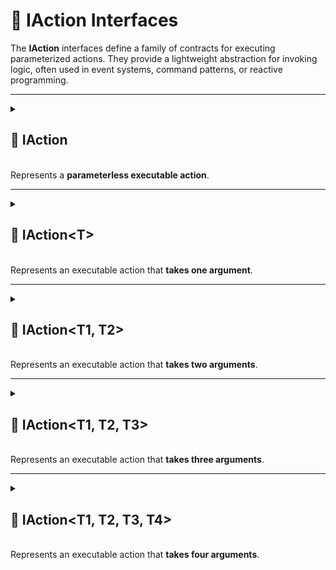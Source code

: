 # 🧩 IAction Interfaces

The **IAction** interfaces define a family of contracts for executing parameterized actions. They provide a lightweight
abstraction for invoking logic, often used in event systems, command patterns, or reactive programming.

---

<details>
  <summary>
    <h2>🧩 IAction</h2>
    <br> Represents a <b>parameterless executable action</b>.
  </summary>

<br>

```csharp
public interface IAction
```

---

### 🏹 Methods

#### `Invoke()`

```csharp
void Invoke();
```

- **Description:** Executes the action logic

---

### 🗂 Example of Usage

```csharp
public sealed class HelloWorldAction : IAction
{
    public void Invoke() => Console.WriteLine("Hello World!");
}

// Usage
IAction action = new HelloWorldAction();
action.Invoke(); // Output: Hello World!
```

</details>

---

<details>
  <summary>
    <h2>🧩 IAction&lt;T&gt;</h2>
    <br> Represents an executable action that <b>takes one argument</b>.
  </summary>

<br>

```csharp
public interface IAction<in T>
```

- **Type parameter:** `T` — the input parameter

---

### 🏹 Methods

#### `Invoke(T)`

```csharp
void Invoke(T arg);
```

- **Description:** Executes the action with the specified argument
- **Parameter:** `arg` — the input parameter

---

### 🗂 Example of Usage

```csharp
public sealed class DestroyGameObjectAction : IAction<GameObject>
{
    public void Invoke(GameObject go) => GameObject.Destroy(go);
}

// Usage
IAction<GameObject> action = new DestroyGameObjectAction();
action.Invoke(gameObject);
```

</details>

---

<details>
  <summary>
    <h2>🧩 IAction&lt;T1, T2&gt;</h2>
    <br> Represents an executable action that <b>takes two arguments</b>.
  </summary>

<br>

```csharp
public interface IAction<in T1, in T2>
```

- **Type parameters:**
    - `T1` — the first argument
    - `T2` — the second argument

---

### 🏹 Methods

#### `Invoke(T1, T2)`

```csharp
void Invoke(T1 arg1, T2 arg2);
```

- **Description:** Executes the action with the specified arguments
- **Parameters:**
    - `arg1` — the first argument
    - `arg2` — the second argument

---

### 🗂 Example of Usage

```csharp
public sealed class DealDamageAction : IAction<Character, int>
{
    public void Invoke(Character character, int damage) => character.TakeDamage(damage);
}

// Usage
IAction<Character, int> action = new DealDamageAction();
action.Invoke(enemy, 5);
```

</details>

---

<details>
  <summary>
    <h2>🧩 IAction&lt;T1, T2, T3&gt;</h2>
    <br> Represents an executable action that <b>takes three arguments</b>.
  </summary>

<br>

```csharp
public interface IAction<in T1, in T2, in T3>
```

- **Type parameters:**
    - `T1` — the first argument
    - `T2` — the second argument
    - `T3` — the third argument

---

### 🏹 Methods

#### `Invoke(T1, T2, T3)`

```csharp
void Invoke(T1 arg1, T2 arg2, T3 arg3);
```

- **Description:** Executes the action with the specified arguments
- **Parameters:**
    - `arg1` — the first argument
    - `arg2` — the second argument
    - `arg3` — the third argument

---

### 🗂 Example of Usage

```csharp
public sealed class MoveResourcesAction : IAction<Storage, Storage, int>
{
    public void Invoke(Storage source, Storage destination, int amount)
    {
        source.SpendResources(amount);
        destination.EarnResources(amount);
    }
}

// Usage
IAction<Storage, Storage, int> action = new MoveResourcesAction();
action.Invoke(storageA, storageB, 100);
```

</details>

---

<details>
  <summary>
    <h2>🧩 IAction&lt;T1, T2, T3, T4&gt;</h2>
    <br> Represents an executable action that <b>takes four arguments</b>.
  </summary>

<br>

```csharp
public interface IAction<in T1, in T2, in T3, in T4>
```

- **Type parameters:**
    - `T1` — the first argument
    - `T2` — the second argument
    - `T3` — the third argument
    - `T4` — the fourth argument

---

### 🏹 Methods

#### `Invoke(T1, T2, T3, T4)`

```csharp
void Invoke(T1 arg1, T2 arg2, T3 arg3, T4 arg4);
```

- **Description:** Executes the action with the specified arguments
- **Parameters:**
    - `arg1` — the first argument
    - `arg2` — the second argument
    - `arg3` — the third argument
    - `arg4` — the fourth argument

---

### 🗂 Example of Usage

```csharp
public sealed class MoveTransformAction : IAction<Transform, Vector3, float, float>
{
    public void Invoke(Transform transform, Vector3 direction, float speed, float deltaTime) 
    {
        transform.position += direction * (speed * deltaTime);
    }
}

// Usage
IAction<Transform, Vector3, float, float> action = new MoveTransformAction();
action.Invoke(transform, Vector3.forward, 10, 0.02);
```

</details>